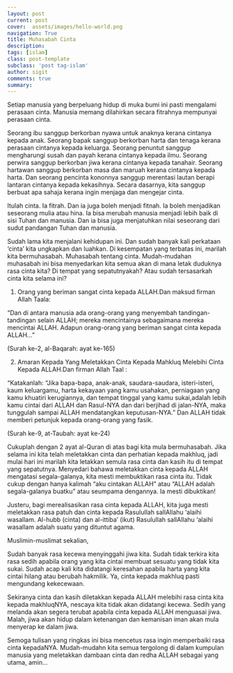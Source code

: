 ```yaml
---
layout: post
current: post
cover:  assets/images/hello-world.png
navigation: True
title: Muhasabah Cinta
description: 
tags: [islam]
class: post-template
subclass: 'post tag-islam'
author: sigit
comments: true
summary: 
---
```


Setiap manusia yang berpeluang hidup di muka bumi ini pasti mengalami perasaan cinta.  Manusia memang dilahirkan secara fitrahnya mempunyai perasaan cinta.

Seorang ibu sanggup berkorban nyawa untuk anaknya kerana cintanya kepada anak.  Seorang bapak sanggup berkorban harta dan tenaga kerana perasaan cintanya kepada keluarga.  Seorang penuntut sanggup mengharungi susah dan payah kerana cintanya kepada ilmu.  Seorang perwira sanggup berkorban jiwa kerana cintanya kepada tanahair.  Seorang hartawan sanggup berkorban masa dan maruah kerana cintanya kepada harta.  Dan seorang pencinta kononnya sanggup merentasi lautan berapi lantaran cintanya kepada kekasihnya.  Secara dasarnya, kita sanggup berbuat apa sahaja kerana ingin menjaga dan mengejar cinta.

Itulah cinta.  Ia fitrah.  Dan ia juga boleh menjadi fitnah. Ia boleh menjadikan seseorang mulia atau hina.  Ia bisa merubah manusia menjadi lebih baik di sisi Tuhan dan manusia.  Dan ia bisa juga menjatuhkan nilai seseorang dari sudut pandangan Tuhan dan manusia.

Sudah lama kita menjalani kehidupan ini.  Dan sudah banyak kali perkataan ‘cinta’ kita ungkapkan dan luahkan.  Di kesempatan yang terbatas ini, marilah kita bermuhasabah.  Muhasabah tentang cinta.  Mudah-mudahan muhasabah ini bisa menyedarkan kita semua akan di mana letak duduknya rasa cinta kita?  Di tempat yang sepatutnyakah?  Atau sudah tersasarkah cinta kita selama ini?

1.    Orang yang beriman sangat cinta kepada ALLAH.Dan maksud firman Allah Taala:

“Dan di antara manusia ada orang-orang yang menyembah tandingan-tandingan selain ALLAH; mereka mencintainya sebagaimana mereka mencintai ALLAH.  Adapun orang-orang yang beriman sangat cinta kepada ALLAH...”

(Surah ke-2, al-Baqarah: ayat ke-165)

2.  Amaran Kepada Yang Meletakkan Cinta Kepada Mahkluq Melebihi Cinta Kepada ALLAH.Dan firman Allah Taal :

“Katakanlah:  “Jika bapa-bapa, anak-anak, saudara-saudara, isteri-isteri, kaum keluargamu, harta kekayaan yang kamu usahakan, perniagaan yang kamu khuatiri kerugiannya, dan tempat tinggal yang kamu sukai,adalah lebih kamu cintai dari ALLAH dan Rasul-NYA dan dari berjihad di jalan-NYA, maka tunggulah sampai ALLAH mendatangkan keputusan-NYA.”  Dan ALLAH tidak memberi petunjuk kepada orang-orang yang fasik.

(Surah ke-9, at-Taubah: ayat ke-24)

Cukuplah dengan 2 ayat al-Quran di atas bagi kita mula bermuhasabah.  Jika selama ini kita telah meletakkan cinta dan perhatian kepada makhluq, jadi mulai hari ini marilah kita letakkan semula rasa cinta dan kasih itu di tempat yang sepatutnya.  Menyedari bahawa meletakkan cinta kepada ALLAH mengatasi segala-galanya, kita mesti membuktikan rasa cinta itu.  Tidak cukup dengan hanya kalimah “aku cintakan ALLAH” atau “ALLAH adalah segala-galanya buatku” atau seumpama dengannya.  Ia mesti dibuktikan!

Justeru, bagi merealisasikan rasa cinta kepada ALLAH, kita juga mesti meletakkan rasa patuh dan cinta kepada Rasulullah sallAllahu ‘alaihi wasallam.  Al-hubb (cinta) dan al-ittiba’ (ikut) Rasulullah sallAllahu ‘alaihi wasallam adalah suatu yang dituntut agama.

Muslimin-muslimat sekalian,

Sudah banyak rasa kecewa menyinggahi jiwa kita.  Sudah tidak terkira kita rasa sedih apabila orang yang kita cintai membuat sesuatu yang tidak kita sukai.  Sudah acap kali kita didatangi keresahan apabila harta yang kita cintai hilang atau berubah hakmilik.  Ya, cinta kepada makhluq pasti mengundang kekecewaan.

Sekiranya cinta dan kasih diletakkan kepada ALLAH melebihi rasa cinta kita kepada makhluqNYA, nescaya kita tidak akan didatangi kecewa.  Sedih yang melanda akan segera terubat apabila cinta kepada ALLAH menguasai jiwa.  Malah, jiwa akan hidup dalam ketenangan dan kemanisan iman akan mula menyerap ke dalam jiwa.

Semoga tulisan yang ringkas ini bisa mencetus rasa ingin memperbaiki rasa cinta kepadaNYA.  Mudah-mudahn kita semua tergolong di dalam kumpulan manusia yang meletakkan dambaan cinta dan redha ALLAH sebagai yang utama, amin…
